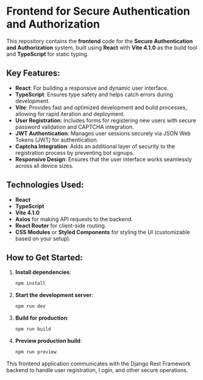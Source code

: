 # Frontend for Secure Authentication and Authorization

This repository contains the **frontend** code for the **Secure Authentication and Authorization** system, built using **React** with **Vite 4.1.0** as the build tool and **TypeScript** for static typing.

## Key Features:

- **React**: For building a responsive and dynamic user interface.
- **TypeScript**: Ensures type safety and helps catch errors during development.
- **Vite**: Provides fast and optimized development and build processes, allowing for rapid iteration and deployment.
- **User Registration**: Includes forms for registering new users with secure password validation and CAPTCHA integration.
- **JWT Authentication**: Manages user sessions securely via JSON Web Tokens (JWT) for authentication.
- **Captcha Integration**: Adds an additional layer of security to the registration process by preventing bot signups.
- **Responsive Design**: Ensures that the user interface works seamlessly across all device sizes.

## Technologies Used:

- **React**
- **TypeScript**
- **Vite 4.1.0**
- **Axios** for making API requests to the backend.
- **React Router** for client-side routing.
- **CSS Modules** or **Styled Components** for styling the UI (customizable based on your setup).

## How to Get Started:

1. **Install dependencies**:

   ```bash
   npm install
   ```

2. **Start the development server**:

   ```bash
   npm run dev
   ```

3. **Build for production**:
   ```bash
   npm run build
   ```
4. **Preview production build**:
   ```bash
   npm run preview
   ```

This frontend application communicates with the Django Rest Framework backend to handle user registration, l ogin, and other secure operations.
